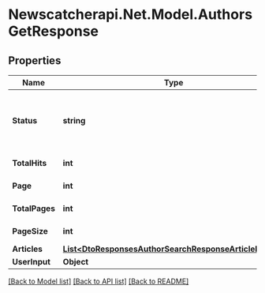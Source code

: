 # Newscatcherapi.Net.Model.AuthorsGetResponse

## Properties

Name | Type | Description | Notes
------------ | ------------- | ------------- | -------------
**Status** | **string** |  | [optional] [default to "No Matches for your search"]
**TotalHits** | **int** |  | [default to 0]
**Page** | **int** |  | [default to 0]
**TotalPages** | **int** |  | [default to 0]
**PageSize** | **int** |  | [default to 0]
**Articles** | [**List&lt;DtoResponsesAuthorSearchResponseArticleResult&gt;**](DtoResponsesAuthorSearchResponseArticleResult.md) |  | 
**UserInput** | **Object** |  | 

[[Back to Model list]](../README.md#documentation-for-models) [[Back to API list]](../README.md#documentation-for-api-endpoints) [[Back to README]](../README.md)

